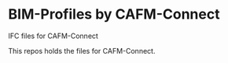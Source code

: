 # BIM-Profiles by CAFM-Connect
IFC files for CAFM-Connect

This repos holds the files for CAFM-Connect.
